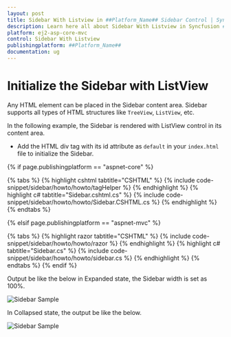 ```yaml
---
layout: post
title: Sidebar With Listview in ##Platform_Name## Sidebar Control | Syncfusion
description: Learn here all about Sidebar With Listview in Syncfusion ##Platform_Name## Sidebar control of Syncfusion Essential JS 2 and more.
platform: ej2-asp-core-mvc
control: Sidebar With Listview
publishingplatform: ##Platform_Name##
documentation: ug
---
```



# Initialize the Sidebar with ListView

Any HTML element can be placed in the Sidebar content area. Sidebar supports all types of HTML structures like `TreeView`, `ListView`, etc.

In the following example, the Sidebar is rendered with ListView control in its content area.

* Add the HTML div tag with its id attribute as `default` in your `index.html` file to initialize the Sidebar.

{% if page.publishingplatform == "aspnet-core" %}

{% tabs %}
{% highlight cshtml tabtitle="CSHTML" %}
{% include code-snippet/sidebar/howto/howto/tagHelper %}
{% endhighlight %}
{% highlight c# tabtitle="Sidebar.cshtml.cs" %}
{% include code-snippet/sidebar/howto/howto/Sidebar.CSHTML.cs %}
{% endhighlight %}
{% endtabs %}

{% elsif page.publishingplatform == "aspnet-mvc" %}

{% tabs %}
{% highlight razor tabtitle="CSHTML" %}
{% include code-snippet/sidebar/howto/howto/razor %}
{% endhighlight %}
{% highlight c# tabtitle="Sidebar.cs" %}
{% include code-snippet/sidebar/howto/howto/sidebar.cs %}
{% endhighlight %}
{% endtabs %}
{% endif %}



Output be like the below in Expanded state, the Sidebar width is set as 100%.

![Sidebar Sample](../images/listView.png)

In Collapsed state, the output be like the below.

![Sidebar Sample](../images/listView_collapsed.png)
